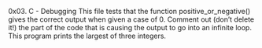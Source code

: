 0x03. C - Debugging
This file tests that the function positive_or_negative() gives the correct output when given a case of 0.
Comment out (don’t delete it!) the part of the code that is causing the output to go into an infinite loop.
This program prints the largest of three integers.
